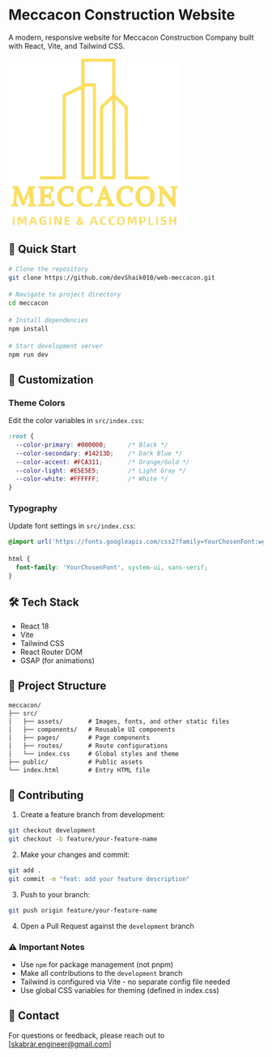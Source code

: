 # Meccacon Construction Website

A modern, responsive website for Meccacon Construction Company built with React, Vite, and Tailwind CSS.

![Meccacon Preview](public/logo.png)

## 🚀 Quick Start

```bash
# Clone the repository
git clone https://github.com/devShaik010/web-meccacon.git

# Navigate to project directory
cd meccacon

# Install dependencies
npm install

# Start development server
npm run dev
```

## 🎨 Customization

### Theme Colors
Edit the color variables in `src/index.css`:

```css
:root {
  --color-primary: #000000;      /* Black */
  --color-secondary: #14213D;    /* Dark Blue */
  --color-accent: #FCA311;       /* Orange/Gold */
  --color-light: #E5E5E5;        /* Light Gray */
  --color-white: #FFFFFF;        /* White */
}
```

### Typography
Update font settings in `src/index.css`:

```css
@import url('https://fonts.googleapis.com/css2?family=YourChosenFont:wght@300;400;500;600;700&display=swap');

html {
  font-family: 'YourChosenFont', system-ui, sans-serif;
}
```

## 🛠️ Tech Stack

- React 18
- Vite
- Tailwind CSS
- React Router DOM
- GSAP (for animations)

## 📁 Project Structure

```
meccacon/
├── src/
│   ├── assets/       # Images, fonts, and other static files
│   ├── components/   # Reusable UI components
│   ├── pages/        # Page components
│   ├── routes/       # Route configurations
│   └── index.css     # Global styles and theme
├── public/           # Public assets
└── index.html        # Entry HTML file
```

## 🤝 Contributing

1. Create a feature branch from development:
```bash
git checkout development
git checkout -b feature/your-feature-name
```

2. Make your changes and commit:
```bash
git add .
git commit -m "feat: add your feature description"
```

3. Push to your branch:
```bash
git push origin feature/your-feature-name
```

4. Open a Pull Request against the `development` branch

### ⚠️ Important Notes

- Use `npm` for package management (not pnpm)
- Make all contributions to the `development` branch
- Tailwind is configured via Vite - no separate config file needed
- Use global CSS variables for theming (defined in index.css)



## 🤝 Contact

For questions or feedback, please reach out to [skabrar.engineer@gmail.com]
